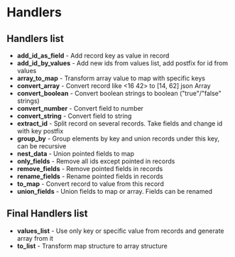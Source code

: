 # Handlers

## Handlers list

- **add_id_as_field** - Add record key as value in record
- **add_id_by_values** - Add new ids from values list, add postfix for id from values
- **array_to_map** - Transform array value <v1 v2 v3> to map with specific keys
- **convert_array** - Convert record like <16 42> to [14, 62] json Array
- **convert_boolean** - Convert boolean strings to boolean ("true"/"false" strings)
- **convert_number** - Convert field to number
- **convert_string** - Convert field to string
- **extract_id** - Split record on several records. Take fields and change id with key postfix
- **group_by** - Group elements by key and union records under this key, can be recursive
- **nest_data** - Union pointed fields to map
- **only_fields** - Remove all ids except pointed in records
- **remove_fields** - Remove pointed fields in records
- **rename_fields** - Rename pointed fields in records
- **to_map** - Convert record to value from this record
- **union_fields** - Union fields to map or array. Fields can be renamed

## Final Handlers list
- **values_list** - Use only key or specific value from records and generate array from it
- **to_list** - Transform map structure to array structure